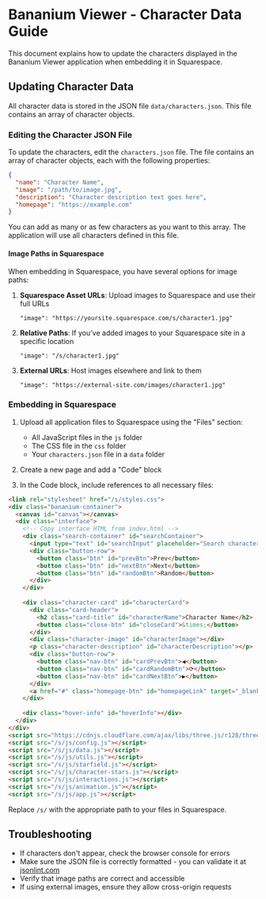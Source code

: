# Bananium Viewer - Character Data Guide

This document explains how to update the characters displayed in the Bananium Viewer application when embedding it in Squarespace.

## Updating Character Data

All character data is stored in the JSON file `data/characters.json`. This file contains an array of character objects.

### Editing the Character JSON File

To update the characters, edit the `characters.json` file. The file contains an array of character objects, each with the following properties:

```json
{
  "name": "Character Name",
  "image": "/path/to/image.jpg",
  "description": "Character description text goes here",
  "homepage": "https://example.com"
}
```

You can add as many or as few characters as you want to this array. The application will use all characters defined in this file.

#### Image Paths in Squarespace

When embedding in Squarespace, you have several options for image paths:

1. **Squarespace Asset URLs**: Upload images to Squarespace and use their full URLs
   ```
   "image": "https://yoursite.squarespace.com/s/character1.jpg"
   ```

2. **Relative Paths**: If you've added images to your Squarespace site in a specific location
   ```
   "image": "/s/character1.jpg"
   ```

3. **External URLs**: Host images elsewhere and link to them
   ```
   "image": "https://external-site.com/images/character1.jpg"
   ```

### Embedding in Squarespace

1. Upload all application files to Squarespace using the "Files" section:
   - All JavaScript files in the `js` folder
   - The CSS file in the `css` folder
   - Your `characters.json` file in a `data` folder

2. Create a new page and add a "Code" block

3. In the Code block, include references to all necessary files:

```html
<link rel="stylesheet" href="/s/styles.css">
<div class="bananium-container">
  <canvas id="canvas"></canvas>
  <div class="interface">
    <!-- Copy interface HTML from index.html -->
    <div class="search-container" id="searchContainer">
      <input type="text" id="searchInput" placeholder="Search characters...">
      <div class="button-row">
        <button class="btn" id="prevBtn">Prev</button>
        <button class="btn" id="nextBtn">Next</button>
        <button class="btn" id="randomBtn">Random</button>
      </div>
    </div>
    
    <div class="character-card" id="characterCard">
      <div class="card-header">
        <h2 class="card-title" id="characterName">Character Name</h2>
        <button class="close-btn" id="closeCard">&times;</button>
      </div>
      <div class="character-image" id="characterImage"></div>
      <p class="character-description" id="characterDescription"></p>
      <div class="button-row">
        <button class="nav-btn" id="cardPrevBtn">◀</button>
        <button class="nav-btn" id="cardRandomBtn">⟳</button>
        <button class="nav-btn" id="cardNextBtn">▶</button>
      </div>
      <a href="#" class="homepage-btn" id="homepageLink" target="_blank">Visit Homepage</a>
    </div>
    
    <div class="hover-info" id="hoverInfo"></div>
  </div>
</div>
<script src="https://cdnjs.cloudflare.com/ajax/libs/three.js/r128/three.min.js"></script>
<script src="/s/js/config.js"></script>
<script src="/s/js/data.js"></script>
<script src="/s/js/utils.js"></script>
<script src="/s/js/starfield.js"></script>
<script src="/s/js/character-stars.js"></script>
<script src="/s/js/interactions.js"></script>
<script src="/s/js/animation.js"></script>
<script src="/s/js/app.js"></script>
```

Replace `/s/` with the appropriate path to your files in Squarespace.

## Troubleshooting

- If characters don't appear, check the browser console for errors
- Make sure the JSON file is correctly formatted - you can validate it at [jsonlint.com](https://jsonlint.com/)
- Verify that image paths are correct and accessible
- If using external images, ensure they allow cross-origin requests
